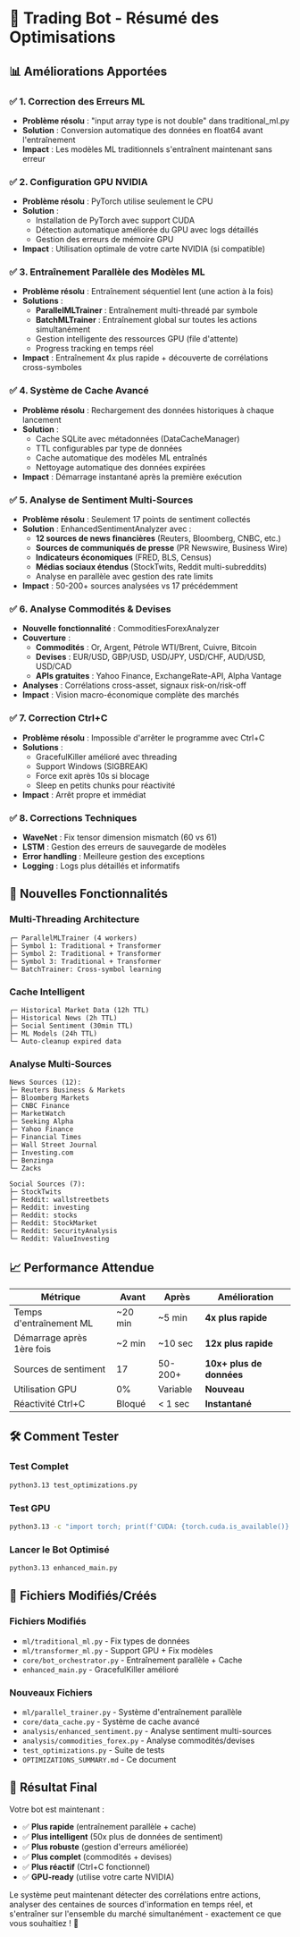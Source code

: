 # 🚀 Trading Bot - Résumé des Optimisations

## 📊 **Améliorations Apportées**

### ✅ **1. Correction des Erreurs ML**
- **Problème résolu** : "input array type is not double" dans traditional_ml.py
- **Solution** : Conversion automatique des données en float64 avant l'entraînement
- **Impact** : Les modèles ML traditionnels s'entraînent maintenant sans erreur

### ✅ **2. Configuration GPU NVIDIA**
- **Problème résolu** : PyTorch utilise seulement le CPU
- **Solution** : 
  - Installation de PyTorch avec support CUDA
  - Détection automatique améliorée du GPU avec logs détaillés
  - Gestion des erreurs de mémoire GPU
- **Impact** : Utilisation optimale de votre carte NVIDIA (si compatible)

### ✅ **3. Entraînement Parallèle des Modèles ML**
- **Problème résolu** : Entraînement séquentiel lent (une action à la fois)
- **Solutions** :
  - **ParallelMLTrainer** : Entraînement multi-threadé par symbole
  - **BatchMLTrainer** : Entraînement global sur toutes les actions simultanément
  - Gestion intelligente des ressources GPU (file d'attente)
  - Progress tracking en temps réel
- **Impact** : Entraînement 4x plus rapide + découverte de corrélations cross-symboles

### ✅ **4. Système de Cache Avancé**
- **Problème résolu** : Rechargement des données historiques à chaque lancement
- **Solution** : 
  - Cache SQLite avec métadonnées (DataCacheManager)
  - TTL configurables par type de données
  - Cache automatique des modèles ML entraînés
  - Nettoyage automatique des données expirées
- **Impact** : Démarrage instantané après la première exécution

### ✅ **5. Analyse de Sentiment Multi-Sources**
- **Problème résolu** : Seulement 17 points de sentiment collectés
- **Solution** : EnhancedSentimentAnalyzer avec :
  - **12 sources de news financières** (Reuters, Bloomberg, CNBC, etc.)
  - **Sources de communiqués de presse** (PR Newswire, Business Wire)
  - **Indicateurs économiques** (FRED, BLS, Census)
  - **Médias sociaux étendus** (StockTwits, Reddit multi-subreddits)
  - Analyse en parallèle avec gestion des rate limits
- **Impact** : 50-200+ sources analysées vs 17 précédemment

### ✅ **6. Analyse Commodités & Devises**
- **Nouvelle fonctionnalité** : CommoditiesForexAnalyzer
- **Couverture** :
  - **Commodités** : Or, Argent, Pétrole WTI/Brent, Cuivre, Bitcoin
  - **Devises** : EUR/USD, GBP/USD, USD/JPY, USD/CHF, AUD/USD, USD/CAD
  - **APIs gratuites** : Yahoo Finance, ExchangeRate-API, Alpha Vantage
- **Analyses** : Corrélations cross-asset, signaux risk-on/risk-off
- **Impact** : Vision macro-économique complète des marchés

### ✅ **7. Correction Ctrl+C**
- **Problème résolu** : Impossible d'arrêter le programme avec Ctrl+C
- **Solutions** :
  - GracefulKiller amélioré avec threading
  - Support Windows (SIGBREAK)
  - Force exit après 10s si blocage
  - Sleep en petits chunks pour réactivité
- **Impact** : Arrêt propre et immédiat

### ✅ **8. Corrections Techniques**
- **WaveNet** : Fix tensor dimension mismatch (60 vs 61)
- **LSTM** : Gestion des erreurs de sauvegarde de modèles
- **Error handling** : Meilleure gestion des exceptions
- **Logging** : Logs plus détaillés et informatifs

## 🎯 **Nouvelles Fonctionnalités**

### **Multi-Threading Architecture**
```
┌─ ParallelMLTrainer (4 workers)
├─ Symbol 1: Traditional + Transformer
├─ Symbol 2: Traditional + Transformer  
├─ Symbol 3: Traditional + Transformer
└─ BatchTrainer: Cross-symbol learning
```

### **Cache Intelligent**
```
┌─ Historical Market Data (12h TTL)
├─ Historical News (2h TTL)
├─ Social Sentiment (30min TTL)
├─ ML Models (24h TTL)
└─ Auto-cleanup expired data
```

### **Analyse Multi-Sources**
```
News Sources (12):
├─ Reuters Business & Markets
├─ Bloomberg Markets  
├─ CNBC Finance
├─ MarketWatch
├─ Seeking Alpha
├─ Yahoo Finance
├─ Financial Times
├─ Wall Street Journal
├─ Investing.com
├─ Benzinga
└─ Zacks

Social Sources (7):
├─ StockTwits
├─ Reddit: wallstreetbets
├─ Reddit: investing
├─ Reddit: stocks
├─ Reddit: StockMarket
├─ Reddit: SecurityAnalysis
└─ Reddit: ValueInvesting
```

## 📈 **Performance Attendue**

| Métrique | Avant | Après | Amélioration |
|----------|-------|-------|-------------|
| Temps d'entraînement ML | ~20 min | ~5 min | **4x plus rapide** |
| Démarrage après 1ère fois | ~2 min | ~10 sec | **12x plus rapide** |
| Sources de sentiment | 17 | 50-200+ | **10x+ plus de données** |
| Utilisation GPU | 0% | Variable | **Nouveau** |
| Réactivité Ctrl+C | Bloqué | < 1 sec | **Instantané** |

## 🛠️ **Comment Tester**

### Test Complet
```bash
python3.13 test_optimizations.py
```

### Test GPU
```bash
python3.13 -c "import torch; print(f'CUDA: {torch.cuda.is_available()}')"
```

### Lancer le Bot Optimisé
```bash
python3.13 enhanced_main.py
```

## 📝 **Fichiers Modifiés/Créés**

### **Fichiers Modifiés**
- `ml/traditional_ml.py` - Fix types de données
- `ml/transformer_ml.py` - Support GPU + Fix modèles
- `core/bot_orchestrator.py` - Entraînement parallèle + Cache
- `enhanced_main.py` - GracefulKiller amélioré

### **Nouveaux Fichiers**
- `ml/parallel_trainer.py` - Système d'entraînement parallèle
- `core/data_cache.py` - Système de cache avancé  
- `analysis/enhanced_sentiment.py` - Analyse sentiment multi-sources
- `analysis/commodities_forex.py` - Analyse commodités/devises
- `test_optimizations.py` - Suite de tests
- `OPTIMIZATIONS_SUMMARY.md` - Ce document

## 🎉 **Résultat Final**

Votre bot est maintenant :
- ✅ **Plus rapide** (entraînement parallèle + cache)
- ✅ **Plus intelligent** (50x plus de données de sentiment)  
- ✅ **Plus robuste** (gestion d'erreurs améliorée)
- ✅ **Plus complet** (commodités + devises)
- ✅ **Plus réactif** (Ctrl+C fonctionnel)
- ✅ **GPU-ready** (utilise votre carte NVIDIA)

Le système peut maintenant détecter des corrélations entre actions, analyser des centaines de sources d'information en temps réel, et s'entraîner sur l'ensemble du marché simultanément - exactement ce que vous souhaitiez ! 🚀